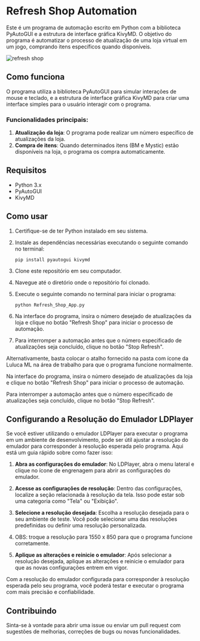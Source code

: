 # Refresh Shop Automation

Este é um programa de automação escrito em Python com a biblioteca PyAutoGUI e a estrutura de interface gráfica KivyMD. O objetivo do programa é automatizar o processo de atualização de uma loja virtual em um jogo, comprando itens específicos quando disponíveis.

![refresh shop](https://github.com/Emaus-Leonardo/Refresh-Shop-App-Epic7/assets/126693677/2f71b1e1-dc0d-4ae2-8962-08e3183f47f8)

## Como funciona

O programa utiliza a biblioteca PyAutoGUI para simular interações de mouse e teclado, e a estrutura de interface gráfica KivyMD para criar uma interface simples para o usuário interagir com o programa.

### Funcionalidades principais:

1. **Atualização da loja**: O programa pode realizar um número específico de atualizações da loja.
2. **Compra de itens**: Quando determinados itens (BM e Mystic) estão disponíveis na loja, o programa os compra automaticamente.

## Requisitos

- Python 3.x
- PyAutoGUI
- KivyMD

## Como usar

1. Certifique-se de ter Python instalado em seu sistema.
2. Instale as dependências necessárias executando o seguinte comando no terminal:

    ```
    pip install pyautogui kivymd
    ```

3. Clone este repositório em seu computador.
4. Navegue até o diretório onde o repositório foi clonado.
5. Execute o seguinte comando no terminal para iniciar o programa:

    ```
    python Refresh_Shop_App.py
    ```

6. Na interface do programa, insira o número desejado de atualizações da loja e clique no botão "Refresh Shop" para iniciar o processo de automação.
7. Para interromper a automação antes que o número especificado de atualizações seja concluído, clique no botão "Stop Refresh".

Alternativamente, basta colocar o atalho fornecido na pasta com ícone da Luluca ML na área de trabalho para que o programa funcione normalmente.

Na interface do programa, insira o número desejado de atualizações da loja e clique no botão "Refresh Shop" para iniciar o processo de automação.

Para interromper a automação antes que o número especificado de atualizações seja concluído, clique no botão "Stop Refresh".


## Configurando a Resolução do Emulador LDPlayer

Se você estiver utilizando o emulador LDPlayer para executar o programa em um ambiente de desenvolvimento, pode ser útil ajustar a resolução do emulador para corresponder à resolução esperada pelo programa. Aqui está um guia rápido sobre como fazer isso:

1. **Abra as configurações do emulador**: No LDPlayer, abra o menu lateral e clique no ícone de engrenagem para abrir as configurações do emulador.

2. **Acesse as configurações de resolução**: Dentro das configurações, localize a seção relacionada à resolução da tela. Isso pode estar sob uma categoria como "Tela" ou "Exibição".

3. **Selecione a resolução desejada**: Escolha a resolução desejada para o seu ambiente de teste. Você pode selecionar uma das resoluções predefinidas ou definir uma resolução personalizada.

4. OBS: troque a resolução para 1550 x 850 para que o programa funcione corretamente.

5. **Aplique as alterações e reinicie o emulador**: Após selecionar a resolução desejada, aplique as alterações e reinicie o emulador para que as novas configurações entrem em vigor.

Com a resolução do emulador configurada para corresponder à resolução esperada pelo seu programa, você poderá testar e executar o programa com mais precisão e confiabilidade.


## Contribuindo

Sinta-se à vontade para abrir uma issue ou enviar um pull request com sugestões de melhorias, correções de bugs ou novas funcionalidades.
